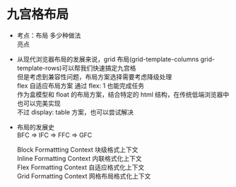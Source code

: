# 九宫格布局  
- 考点：布局 多少种做法  
  亮点 

- 从现代浏览器布局的发展来说，grid 布局(grid-template-columns grid-template-rows)可以帮我们快速搞定九宫格  
  但是考虑到兼容性问题，布局方案选择需要考虑降级处理  
  flex 自适应布局方案 通过 flex: 1 也能完成任务  
  作为盒模型和 float 的布局方案，结合特定的 html 结构，在传统低端浏览器中也可以完美实现  
  不过 display: table 方案，也可以尝试解决  

- 布局的发展史  
  BFC => IFC => FFC => GFC  

  Block Formattting Context 块级格式上下文  
  Inline Formatting Context 内联格式化上下文  
  Flex Formatting Context 自适应格式化上下文  
  Grid Formatting Context 网格布局格式化上下文  
